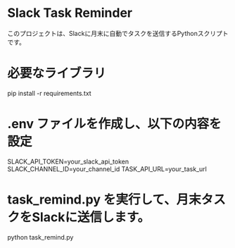 # Slack Task Reminder

このプロジェクトは、Slackに月末に自動でタスクを送信するPythonスクリプトです。

# 必要なライブラリ
pip install -r requirements.txt

# .env ファイルを作成し、以下の内容を設定
SLACK_API_TOKEN=your_slack_api_token
SLACK_CHANNEL_ID=your_channel_id
TASK_API_URL=your_task_url

# task_remind.py を実行して、月末タスクをSlackに送信します。
python task_remind.py